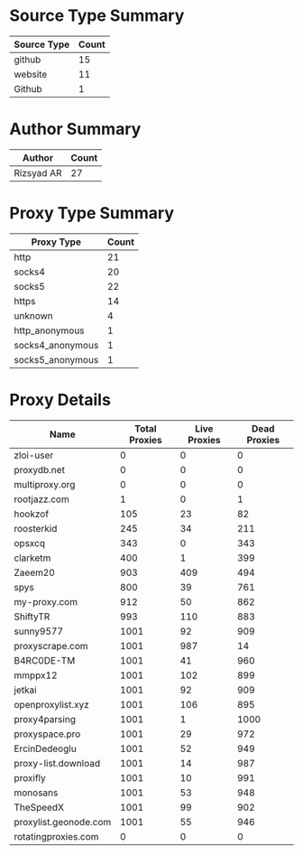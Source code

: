 # Source Type Summary

| Source Type | Count |
|-------------|-------|
| github | 15 |
| website | 11 |
| Github | 1 |


# Author Summary

| Author | Count |
|--------|-------|
| Rizsyad AR | 27 |


# Proxy Type Summary

| Proxy Type | Count |
|------------|-------|
| http | 21 |
| socks4 | 20 |
| socks5 | 22 |
| https | 14 |
| unknown | 4 |
| http_anonymous | 1 |
| socks4_anonymous | 1 |
| socks5_anonymous | 1 |


# Proxy Details

| Name | Total Proxies | Live Proxies | Dead Proxies |
|------|---------------|--------------|---------------|
| zloi-user | 0 | 0 | 0 |
| proxydb.net | 0 | 0 | 0 |
| multiproxy.org | 0 | 0 | 0 |
| rootjazz.com | 1 | 0 | 1 |
| hookzof | 105 | 23 | 82 |
| roosterkid | 245 | 34 | 211 |
| opsxcq | 343 | 0 | 343 |
| clarketm | 400 | 1 | 399 |
| Zaeem20 | 903 | 409 | 494 |
| spys | 800 | 39 | 761 |
| my-proxy.com | 912 | 50 | 862 |
| ShiftyTR | 993 | 110 | 883 |
| sunny9577 | 1001 | 92 | 909 |
| proxyscrape.com | 1001 | 987 | 14 |
| B4RC0DE-TM | 1001 | 41 | 960 |
| mmppx12 | 1001 | 102 | 899 |
| jetkai | 1001 | 92 | 909 |
| openproxylist.xyz | 1001 | 106 | 895 |
| proxy4parsing | 1001 | 1 | 1000 |
| proxyspace.pro | 1001 | 29 | 972 |
| ErcinDedeoglu | 1001 | 52 | 949 |
| proxy-list.download | 1001 | 14 | 987 |
| proxifly | 1001 | 10 | 991 |
| monosans | 1001 | 53 | 948 |
| TheSpeedX | 1001 | 99 | 902 |
| proxylist.geonode.com | 1001 | 55 | 946 |
| rotatingproxies.com | 0 | 0 | 0 |
